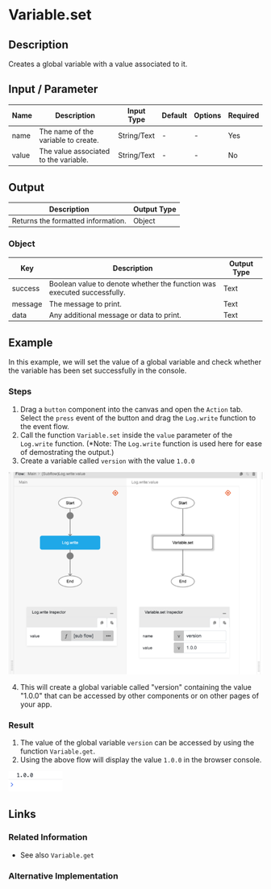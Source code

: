 # Variable.set

## Description

Creates a global variable with a value associated to it.

## Input / Parameter

| Name | Description | Input Type | Default | Options | Required |
| ------ | ------ | ------ | ------ | ------ | ------ |
| name | The name of the variable to create. | String/Text | - | - | Yes |
| value | The value associated to the variable. | String/Text | - | - | No |

## Output

| Description | Output Type |
| ------ | ------ |
| Returns the formatted information. | Object |

### Object

| Key | Description | Output Type |
| ------ | ------ | ------ |
| success | Boolean value to denote whether the function was executed successfully. | Text |
| message | The message to print. | Text |
| data | Any additional message or data to print. | Text |

## Example

In this example, we will set the value of a global variable and check whether the variable has been set successfully in the console.

### Steps

1. Drag a `button` component into the canvas and open the `Action` tab. Select the `press` event of the button and drag the `Log.write` function to the event flow.
2. Call the function `Variable.set` inside the `value` parameter of the `Log.write` function. (*Note: The `Log.write` function is used here for ease of demostrating the output.)
3. Create a variable called `version` with the value `1.0.0`

![](./set-step-1.png)

4. This will create a global variable called "version" containing the value "1.0.0" that can be accessed by other components or on other pages of your app.

### Result

1. The value of the global variable `version` can be accessed by using the function `Variable.get`. 
2. Using the above flow will display the value `1.0.0` in the browser console.

![](./set-result-1.png) 

## Links

### Related Information

* See also `Variable.get`

### Alternative Implementation
